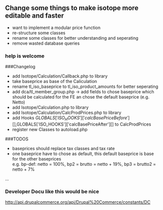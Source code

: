 ## Change some things to make isotope more editable and faster

- want to implement a modular price function
- re-structure some classes
- rename some classes for better understanding and seperating
- remove wasted database queries


### help is welcome

###Changelog

- add Isotope/Calculation/Callback.php to library
- take baseprice as base of the Caliculation
- rename tl_iso_baseprice to tl_iso_product_amounts for better seperating
- add dca/tl_member_group.php -> add fields to chose baseprice which should be calculated for the FE an chose the default baseprice (e.g. Netto)
- add Isotope/Calculation.php to library 
- add Isotope/Calculation/CalcProdPrices.php to library
- add Hooks $GLOBALS['ISO_HOOKS']['calcBasePriceBefore'][] ,$GLOBALS['ISO_HOOKS']['calcBasePriceAfter'][] to CalcProdPrices
- register new Classes to autoload.php



###TODOS


- baseprices should replace tax classes and tax rate
- one baseprice have to chose as default, this default baseprice is base for the other baseprices   
  e.g. bp-def: netto = 100%, bp2 = brutto = netto + 19%, bp3 = brutto2 = netto + 7%

...

### Developer Docu like this would be nice
http://api.drupalcommerce.org/api/Drupal%20Commerce/constants/DC
